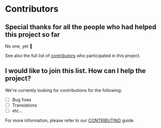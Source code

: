 # Contributors

## Special thanks for all the people who had helped this project so far

No one, yet 🙂

See also the full list of [contributors](https://github.com/D3strukt0r/weleda-webcenter-text-export/graphs/contributors) who participated in this project.

## I would like to join this list. How can I help the project?

We're currently looking for contributions for the following:

- [ ] Bug fixes
- [ ] Translations
- [ ] etc...

For more information, please refer to our [CONTRIBUTING](CONTRIBUTING.md) guide.
